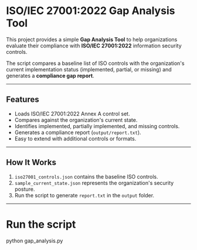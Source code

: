# ISO/IEC 27001:2022 Gap Analysis Tool

This project provides a simple **Gap Analysis Tool** to help organizations evaluate their compliance with **ISO/IEC 27001:2022** information security controls.  

The script compares a baseline list of ISO controls with the organization's current implementation status (implemented, partial, or missing) and generates a **compliance gap report**.

---

## Features
- Loads ISO/IEC 27001:2022 Annex A control set.
- Compares against the organization's current state.
- Identifies implemented, partially implemented, and missing controls.
- Generates a compliance report (`output/report.txt`).
- Easy to extend with additional controls or formats.

---

## How It Works
1. `iso27001_controls.json` contains the baseline ISO controls.  
2. `sample_current_state.json` represents the organization's security posture.  
3. Run the script to generate `report.txt` in the `output` folder.  

---

# Run the script
python gap_analysis.py
